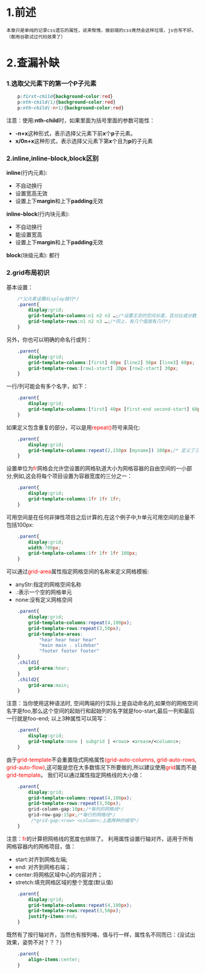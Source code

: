 # 1.前述

    本章只是单纯的记录css遗忘的属性，说来惭愧，做前端的css竟然会这样垃圾，js也写不好。（都用谷歌试过代码效果了）

# 2.查漏补缺

### 1.选取父元素下的第一个P子元素

```css
    p:first-child{background-color:red}
    p:nth-child(1){background-color:red}
    p:nth-child(-n+1){background-color:red}
```
注意：使用<strong>:nth-child</strong>时，如果里面为括号里面的参数可能性：
- <strong>-n+x</strong>这种形式，表示选择父元素下前<strong>x</strong>个<strong>p</strong>子元素。
- <strong>x/0n+x</strong>这种形式，表示选择父元素下第<strong>x</strong>个且为<strong>p</strong>的子元素

### 2.inline,inline-block,block区别

<strong>inline</strong>(行内元素):
- 不自动换行
- 设置宽高无效
- 设置上下<strong>margin</strong>和上下<strong>padding</strong>无效<br/>

<strong>inline-block</strong>(行内块元素):
- 不自动换行
- 能设置宽高
- 设置上下<strong>margin</strong>和上下<strong>padding</strong>无效<br/>

<strong>block</strong>(块级元素):
都行


### 2.grid布局初识

基本设置：
```css
    /*父元素设置display就行*/
    .parent{
        display:grid;
        grid-template-columns:n1 n2 n3 …;/*设置王忠的空间长度，百分比或分数；有几个值，就有几个列*/
        grid-template-rows:n1 n2 n3 …;/*同上，有几个值就有几行*/
    }
```
另外，你也可以明确的命名行或列：
```css
    .parent{
        display:grid;
        grid-template-columns:[first] 40px [line2] 50px [line3] 60px;
        grid-template-rows:[row1-start] 20px [row2-start] 30px;
    }
```
一行/列可能会有多个名字，如下：
```css
    .parent{
        display:grid;
        grid-template-columns:[first] 40px [first-end second-start] 60px;
    }
```
如果定义包含重复的部分，可以是用<span style="color:red">repeat()</span>符号来简化:
```css
    .parent{
        display:grid;
        grid-template-columns:repeat(2,150px [myname]) 100px;/* 定义了三列,前两列名字都叫myname*/
    }
```
设置单位为<span style="color:red">fr</span>网格会允许您设置的网格轨道大小为网格容器的自由空间的一小部分,例如,这会将每个项目设置为容器宽度的三分之一：
```css
    .parent{
        display:grid;
        grid-template-columns:1fr 1fr 1fr;
    }
```
可用空间是在任何非弹性项目之后计算的,在这个例子中,fr单元可用空间的总量不包括100px:
```css
    .parent{
        display:grid;
        width:700px;
        grid-template-columns:1fr 1fr 1fr 100px;
    }
```
可以通过<span style="color:red">grid-area</span>属性指定网格空间的名称来定义网格模板:
- anyStr:指定的网格空间名称
- .:表示一个空的网格单元
- none:没有定义网格空间
```css
    .parent{
        display:grid;
        grid-template-columns:repeat(4,100px);
        grid-template-rows:repeat(3,50px);
        grid-template-areas:
            "hear hear hear hear"
            "main main . slidebar"
            "footer footer footer"
    }
    .child1{
        grid-area:hear;
    }
    .child2{
        grid-area:main;
    }
```
注意：当你使用这种语法时, 空间两端的行实际上是自动命名的,如果你的网格空间名字是foo,那么这个空间的起始行和起始列的名字就是foo-start,最后一列和最后一行就是foo-end;
以上3种属性可以简写：
```css
    .parent{
        display:grid;
        grid-template:none | subgrid | <rows> <areas>/<columns>;
    }
```
由于<span style="color:red">grid-template</span>不会重置隐式网格属性<span style="color:red">(grid-auto-columns, grid-auto-rows, grid-auto-flow)</span>,这可能是您在大多数情况下所要做的,所以建议使用<span style="color:red">grid</span>属而不是<span style="color:red">grid-template</span>。
我们可以通过属性指定网格线的大小值：
```css
    .parent{
        display:grid;
        grid-template-columns:repeat(4,100px);
        grid-template-rows:repeat(3,50px);
        grid-column-gap:10px;/*每列的网格线*/
        grid-row-gap:15px;/*每行的网格线*/
         /*grid-gap:<row> <column>;上面两种的缩写*/
    }
```
注意：<span style="color:red">fr</span>的计算把网格线的宽度也排除了。
利用属性设置行轴对齐，适用于所有网格容器内的网格项目，值：
- start:对齐到网格左端;
- end: 对齐到网格右端；
- center:将网格区域中心的内容对齐；
- stretch:填充网格区域的整个宽度(默认值)
```css
    .parent{
        display:grid;
        grid-template-columns:repeat(4,100px);
        grid-template-rows:repeat(3,50px);
        justify-items:end;
    }
```
既然有了按行轴对齐，当然也有按列咯，值与行一样，属性名不同而已：(没试出效果，姿势不对？？？)
```css
    .parent{
        align-items:center;
    }
```

